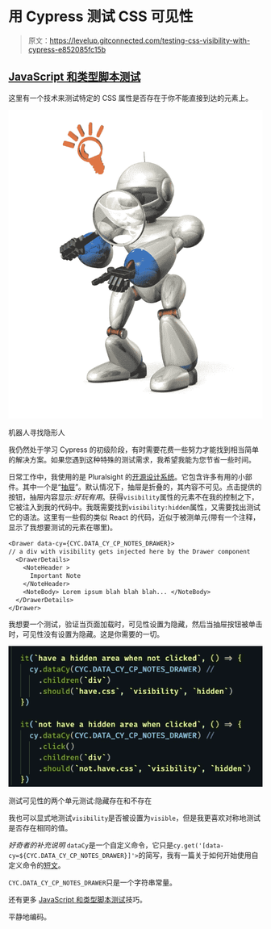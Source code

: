 # 用 Cypress 测试 CSS 可见性

> 原文：<https://levelup.gitconnected.com/testing-css-visibility-with-cypress-e852085fc15b>

## [JavaScript 和类型脚本测试](https://gentille.us/b3601fb73472?sk=0dc73c81df810c0f181c432c9db3e085)

这里有一个技术来测试特定的 CSS 属性是否存在于你不能直接到达的元素上。

![](img/ba44e619ee9ef6394ac9821f9597c163.png)

机器人寻找隐形人

我仍然处于学习 Cypress 的初级阶段，有时需要花费一些努力才能找到相当简单的解决方案。如果您遇到这种特殊的测试需求，我希望我能为您节省一些时间。

日常工作中，我使用的是 Pluralsight 的[开源设计系统](https://design-system.pluralsight.com/)。它包含许多有用的小部件。其中一个是“[抽屉](https://design-system.pluralsight.com/components/drawer#drawer)”。默认情况下，抽屉是折叠的，其内容不可见。点击提供的按钮，抽屉内容显示:*好玩有用*。获得`visibility`属性的元素不在我的控制之下，它被注入到我的代码中。我既需要找到`visibility:hidden`属性，又需要找出测试它的语法。这里有一些假的类似 React 的代码，近似于被测单元(带有一个注释，显示了我想要测试的元素在哪里)。

```
<Drawer data-cy={CYC.DATA_CY_CP_NOTES_DRAWER}>
// a div with visibility gets injected here by the Drawer component
  <DrawerDetails>
    <NoteHeader >
      Important Note
    </NoteHeader>
    <NoteBody> Lorem ipsum blah blah blah... </NoteBody>
  </DrawerDetails>
</Drawer>
```

我想要一个测试，验证当页面加载时，可见性设置为隐藏，然后当抽屉按钮被单击时，可见性没有设置为隐藏。这是你需要的一切。

![](img/c39e33c085ec9867719f49921bd4cb24.png)

测试可见性的两个单元测试:隐藏存在和不存在

我也可以显式地测试`visibility`是否被设置为`visible`，但是我更喜欢对称地测试是否存在相同的值。

*好奇者的补充说明* `dataCy`是一个自定义命令，它只是`cy.get('[data-cy=${CYC.DATA_CY_CP_NOTES_DRAWER}]'>`的简写，我有一篇关于如何开始使用自定义命令的[短文](/navigating-cypress-custom-commands-412a817b088?sk=f176c6ef524d6fc83ecf309336a7ce06)。

`CYC.DATA_CY_CP_NOTES_DRAWER`只是一个字符串常量。

还有更多 [JavaScript 和类型脚本测试](https://gentille.us/b3601fb73472?sk=0dc73c81df810c0f181c432c9db3e085)技巧。

平静地编码。